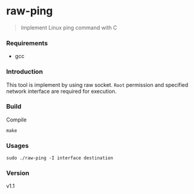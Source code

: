 # raw-ping
> Implement Linux ping command with C

### Requirements
- gcc

### Introduction
This tool is implement by using raw socket. ```Root``` permission and specified network interface are required for execution.

### Build
Compile
```
make
```

### Usages
```
sudo ./raw-ping -I interface destination
```

### Version
v1.1
